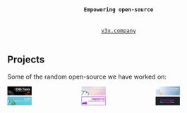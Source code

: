<code>
    <center><b>Empowering open-source</b></center>
    <center><a target="_blank" href="https://v3x.company?ref=github-readme">v3x.company</a></center>
</code>


## Projects

Some of the random open-source we have worked on:

<div style="display: grid; grid-template-columns: 1fr 1fr 1fr;">
    <a href="https://github.com/v3xlabs/ens-tools"><img src="/projects/ens-tools-small.png#1" style="width: 33%" /></a>
    <a href="https://github.com/v3xlabs/worldcoin.name"><img src="/projects/worldname-small.png#1" style="width: 33%" /></a>
    <a href="https://github.com/v3xlabs/sunflake"><img src="/projects/sunflake-small.png#1" style="width: 33%" /></a>
    <a href="https://github.com/v3xlabs/scyllo"><img src="/projects/scyllo-small.png#1" style="width: 33%" /></a>
    <a href="https://github.com/v3xlabs/edgeserver"><img src="/projects/edgeserver-small.png#1" style="width: 33%" /></a>
    <a href="https://github.com/v3xlabs/logger"><img src="/projects/logger-small.png#1" style="width: 33%" /></a>
</div>
